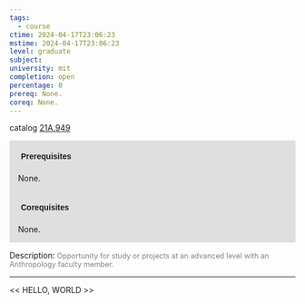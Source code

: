 ```yaml
---
tags:
  - course
ctime: 2024-04-17T23:06:23
mstime: 2024-04-17T23:06:23
level: graduate
subject: 
university: mit
completion: open
percentage: 0
prereq: None.
coreq: None.
---
```


catalog [21A.949](http://student.mit.edu/catalog/m21Aa.html#21A.949)

<span style="display: block; padding: 15px; background-color: rgb(100, 100, 100, 0.2);"><font id="m_prereq2134_0" style="display: block; font-family: Arial, sans-serif; font-weight: bold; padding: 5px">Prerequisites</font><br><span id="prereq2134_0">None.</span></span>
<span style="display: block; padding: 15px; background-color: rgb(100, 100, 100, 0.2);"><font id="m_coreq2134_0" style="display: block; font-family: Arial, sans-serif; font-weight: bold; padding: 5px">Corequisites</font><br><span id="coreq2134_0">None.</span></span>

<font style="">Description:</font>
<font style="color: grey; font-size: 0.8rem;">Opportunity for study or projects at an advanced level with an Anthropology faculty member.</font>



---

<< HELLO, WORLD >>
